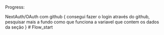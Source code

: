 Progress:

NextAuth/OAuth com github
{
consegui fazer o login através do github, pesquisar mais a fundo como que funciona a variavel que contem os dados da seção
}
#   F l o w _ s t a r t  
 